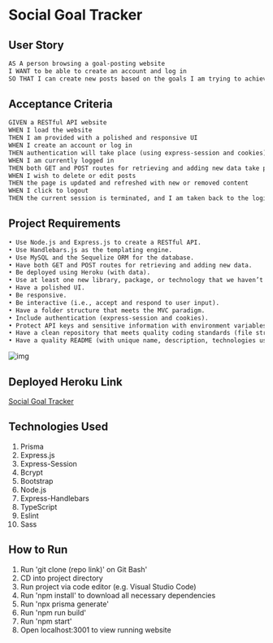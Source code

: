 # Social Goal Tracker

## User Story

```md
AS A person browsing a goal-posting website
I WANT to be able to create an account and log in
SO THAT I can create new posts based on the goals I am trying to achieve
```

## Acceptance Criteria

```md
GIVEN a RESTful API website
WHEN I load the website
THEN I am provided with a polished and responsive UI
WHEN I create an account or log in
THEN authentication will take place (using express-session and cookies)
WHEN I am currently logged in
THEN both GET and POST routes for retrieving and adding new data take place (for creating new posts)
WHEN I wish to delete or edit posts
THEN the page is updated and refreshed with new or removed content
WHEN I click to logout
THEN the current session is terminated, and I am taken back to the login screen
```

## Project Requirements

```md
• Use Node.js and Express.js to create a RESTful API.
• Use Handlebars.js as the templating engine.
• Use MySQL and the Sequelize ORM for the database.
• Have both GET and POST routes for retrieving and adding new data.
• Be deployed using Heroku (with data).
• Use at least one new library, package, or technology that we haven’t discussed.
• Have a polished UI.
• Be responsive.
• Be interactive (i.e., accept and respond to user input).
• Have a folder structure that meets the MVC paradigm.
• Include authentication (express-session and cookies).
• Protect API keys and sensitive information with environment variables.
• Have a clean repository that meets quality coding standards (file structure, naming conventions, follows best practices for class/id naming conventions, indentation, quality comments, etc.).
• Have a quality README (with unique name, description, technologies used, screenshot, and link to deployed application).
```

![img](./src/main/assets/social-goals-tracker-screenshot-2.png)

## Deployed Heroku Link

[Social Goal Tracker](https://socialgoalstracker-58de32315ddf.herokuapp.com/)

## Technologies Used

1. Prisma
2. Express.js
3. Express-Session
4. Bcrypt
5. Bootstrap
6. Node.js
7. Express-Handlebars
8. TypeScript
9. Eslint
10. Sass

## How to Run

1. Run 'git clone (repo link)' on Git Bash'
2. CD into project directory
3. Run project via code editor (e.g. Visual Studio Code)
4. Run 'npm install' to download all necessary dependencies
5. Run 'npx prisma generate'
6. Run 'npm run build'
7. Run 'npm start'
8. Open localhost:3001 to view running website
